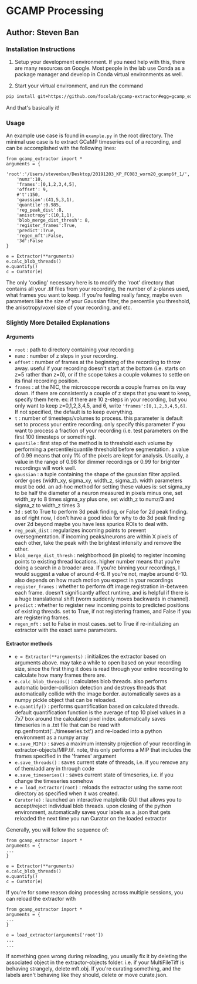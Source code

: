 # GCAMP Processing
## Author: Steven Ban


### Installation Instructions
1. Setup your development environment. If you need help with this, there are many resources on Google. Most people in the lab use Conda as a package manager and develop in Conda virtual environments as well. 

2. Start your virtual environment, and run the command
```bash
pip install git+https://github.com/focolab/gcamp-extractor#egg=gcamp_extractor
```
And that's basically it!

### Usage
An example use case is found in `example.py` in the root directory. The minimal use case is to extract GCaMP timeseries out of a recording, and can be accomplished with the following lines:

```python3
from gcamp_extractor import *
arguments = {
    'root':'/Users/stevenban/Desktop/20191203_KP_FC083_worm20_gcamp6f_1/',
    'numz':10,
    'frames':[0,1,2,3,4,5],
    'offset': 9,
    #'t':150,
    'gaussian':(41,5,3,1),
    'quantile':0.985,
    'reg_peak_dist':8,
    'anisotropy':(10,1,1),
    'blob_merge_dist_thresh': 8,
    'register_frames':True,
    'predict':True,
    'regen_mft':False,
    '3d':False
}

e = Extractor(**arguments)
e.calc_blob_threads()
e.quantify()
c = Curator(e)
```

The only 'coding' necessary here is to modify the 'root' directory that contains all your .tif files from your recording, the number of z-planes used, what frames you want to keep. If you're feeling really fancy, maybe even parameters like the size of your Gaussian filter, the percentile you threshold, the anisotropy/voxel size of your recording, and etc. 


### Slightly More Detailed Explanations 

#### Arguments

* `root` : path to directory containing your recording
* `numz` : number of z steps in your recording. 
* `offset` : number of frames at the beginning of the recording to throw away. useful if your recording doesn't start at the bottom (i.e. starts on z=5 rather than z=0), or if the scope takes a couple volumes to settle on its final recording position. 
* `frames` : at the NIC, the microscope records a couple frames on its way down. if there are consistently a couple of z steps that you want to keep, specify them here. ex: if there are 10 z-steps in your recording, but you only want to keep z=0,1,2,3,4,5, and 6, write `'frames':[0,1,2,3,4,5,6]`. If not specified, the default is to keep everything. 
* `t` : number of timesteps/volumes to process. this parameter is default set to process your entire recording. only specify this parameter if you want to process a fraction of your recording (i.e. test parameters on the first 100 timesteps or something). 
* `quantile` : first step of the method is to threshold each volume by performing a percentile/quantile threshold before segmentation. a value of 0.99 means that only 1\% of the pixels are kept for analysis. Usually, a value in the range of 0.98 for dimmer recordings or 0.99 for brighter recordings will work well. 
* `gaussian` : a tuple containing the shape of the gaussian filter applied. order goes (width_xy, sigma_xy, width_z, sigma_z). width parameters must be odd. an ad-hoc method for setting these values is: set sigma_xy to be half the diameter of a neuron measured in pixels minus one, set width_xy to 8 times sigma_xy plus one, set width_z to numz/3 and sigma_z to width_z times 3
* `3d` : set to True to perform 3d peak finding, or False for 2d peak finding. as of right now, I don't have a good idea for why to do 3d peak finding over 2d beyond maybe you have less spurios ROIs to deal with.  
* `reg_peak_dist` : regularizes incoming points to prevent oversegmentation. if incoming peaks/neurons are within X pixels of each other, take the peak with the brightest intensity and remove the other. 
* `blob_merge_dist_thresh` : neighborhood (in pixels) to register incoming points to existing thread locations. higher number means that you're doing a search in a broader area. If you're binning your recordings, I would suggest a value of around 4-6. If you're not, maybe around 6-10. also depends on how much motion you expect in your recordings 
* `register_frames` : whether to perform dft image registration in-between each frame. doesn't significantly affect runtime, and is helpful if there is a huge translational shift (worm suddenly moves backwards in channel). 
* `predict` : whether to register new incoming points to predicted positions of existing threads. set to True, if not registering frames, and False if you are registering frames. 
* `regen_mft` : set to False in most cases. set to True if re-initializing an extractor with the exact same parameters. 

#### Extractor methods


* `e = Extractor(**arguments)` : initializes the extractor based on arguments above. may take a while to open based on your recording size, since the first thing it does is read through your entire recording to calculate how many frames there are. 
* `e.calc_blob_threads()` : calculates blob threads. also performs automatic border-collision detection and destroys threads that automatically collide with the image border. automatically saves as a numpy pickle object that can be reloaded. 
* `e.quantify()` : performs quantification based on calculated threads. default quantification function is the average of top 10 pixel values in a 7x7 box around the calculated pixel index. automatically saves timeseries in a .txt file that can be read with np.genfromtxt('../timeseries.txt') and re-loaded into a python environment as a numpy array 
* `e.save_MIP()` : saves a maximum intensity projection of your recording in extractor-objects/MIP.tif. note, this only performs a MIP that includes the frames specified in the 'frames' argument
* `e.save_threads()` : saves current state of threads, i.e. if you remove any of them/add any in through code
* `e.save_timeseries()` : saves current state of timeseries, i.e. if you change the timeseries somehow
* `e = load_extractor(root)` : reloads the extractor using the same root directory as specified when it was created. 
* `Curator(e)` : launched an interactive matplotlib GUI that allows you to accept/reject individual blob threads. upon closing of the python environment, automatically saves your labels as a .json that gets reloaded the next time you run Curator on the loaded extractor

Generally, you will follow the sequence of:
```python3
from gcamp_extractor import *
arguments = {
...
}

e = Extractor(**arguments)
e.calc_blob_threads()
e.quantify()
c = Curator(e)
```

If you're for some reason doing processing across multiple sessions, you can reload the extractor with


```python3
from gcamp_extractor import *
arguments = {
...
}

e = load_extractor(arguments['root'])
...
...
```

If something goes wrong during reloading, you usually fix it by deleting the associated object in the extractor-objects folder. i.e. if your MultiFileTiff is behaving strangely, delete mft.obj. If you're curating something, and the labels aren't behaving like they should, delete or move curate.json. 











